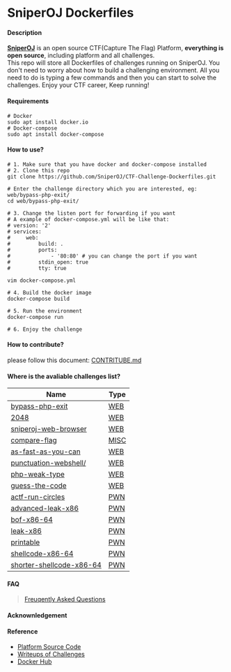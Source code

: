 # SniperOJ Dockerfiles

#### Description
**[SniperOJ](https://github.com/SniperOJ)** is an open source CTF(Capture The Flag) Platform, **everything is open source**, including platform and all challenges.  
This repo will store all Dockerfiles of challenges running on SniperOJ.
You don't need to worry about how to build a challenging environment.
All you need to do is typing a few commands and then you can start to solve the challenges.
Enjoy your CTF career, Keep running!

#### Requirements
```
# Docker
sudo apt install docker.io
# Docker-compose
sudo apt install docker-compose
```

#### How to use?
```
# 1. Make sure that you have docker and docker-compose installed
# 2. Clone this repo
git clone https://github.com/SniperOJ/CTF-Challenge-Dockerfiles.git

# Enter the challenge directory which you are interested, eg: web/bypass-php-exit/
cd web/bypass-php-exit/

# 3. Change the listen port for forwarding if you want
# A example of docker-compose.yml will be like that:
# version: '2'
# services:
#     web:
#         build: .
#         ports:
#             - '80:80' # you can change the port if you want
#         stdin_open: true
#         tty: true

vim docker-compose.yml

# 4. Build the docker image
docker-compose build

# 5. Run the environment
docker-compose run

# 6. Enjoy the challenge
```

#### How to contribute?
please follow this document: [CONTRITUBE.md](CONTRIBUTE.md)

#### Where is the avaliable challenges list?
| Name            | Type |
| --------------- | ---- |
| [bypass-php-exit](web/bypass-php-exit) | [WEB](web/)  |
| [2048](web/2048)            | [WEB](web/)  |
| [sniperoj-web-browser](web/sniperoj-web-browser)|[WEB](web/)|
| [compare-flag](misc/compare-flag)|[MISC](misc/)|
| [as-fast-as-you-can](web/as-fast-as-you-can) | [WEB](web/)|
| [punctuation-webshell/](web/punctuation-webshell) | [WEB](web/)|
| [php-weak-type](web/php-weak-type) | [WEB](web/)|
| [guess-the-code](web/guess-the-code) | [WEB](web/)|
| [actf-run-circles](pwn/actf-run-circles) | [PWN](pwn/) |
| [advanced-leak-x86](pwn/advanced-leak-x86) | [PWN](pwn/) |
| [bof-x86-64](pwn/bof-x86-64) | [PWN](pwn/) |
| [leak-x86](pwn/leak-x86) | [PWN](pwn/) |
| [printable](pwn/printable) | [PWN](pwn/) |
| [shellcode-x86-64](pwn/shellcode-x86-64) | [PWN](pwn/) |
| [shorter-shellcode-x86-64](pwn/shorter-shellcode-x86-64) | [PWN](pwn/) |


#### FAQ
> [Freuqently Asked Questions](FAQ.md)

#### Acknownledgement

#### Reference
* [Platform Source Code](https://github.com/SniperOJ/SniperOJ-Platform)
* [Writeups of Challenges](https://github.com/SniperOJ/SniperOJ-Challenge-Writeups)
* [Docker Hub](https://hub.docker.com/u/sniperoj/)
